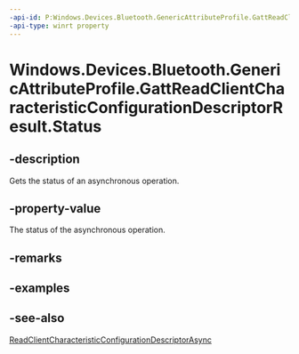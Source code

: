 ----api-id: P:Windows.Devices.Bluetooth.GenericAttributeProfile.GattReadClientCharacteristicConfigurationDescriptorResult.Status
-api-type: winrt property
---<!-- Property syntaxpublic Windows.Devices.Bluetooth.GenericAttributeProfile.GattCommunicationStatus Status { get; }--># Windows.Devices.Bluetooth.GenericAttributeProfile.GattReadClientCharacteristicConfigurationDescriptorResult.Status## -descriptionGets the status of an asynchronous operation.## -property-valueThe status of the asynchronous operation.## -remarks## -examples## -see-also[ReadClientCharacteristicConfigurationDescriptorAsync](gattcharacteristic_readclientcharacteristicconfigurationdescriptorasync.md)